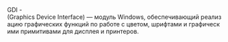 GDI - (Graphics Device Interface) — модуль Windows, обеспечивающий реализацию графических функций по работе с цветом, шрифтами и графическими примитивами для дисплея и принтеров.